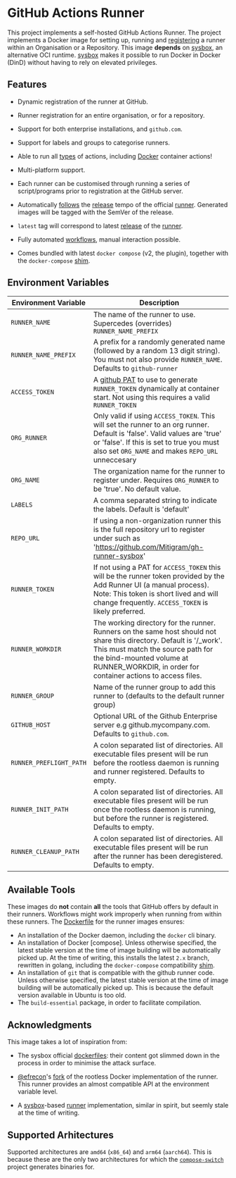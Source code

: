 # GitHub Actions Runner

This project implements a self-hosted GitHub Actions Runner. The project
implements a Docker image for setting up, running and [registering][register] a
runner within an Organisation or a Repository. This image **depends** on
[sysbox], an alternative OCI runtime. [sysbox] makes it possible to run Docker
in Docker (DinD) without having to rely on elevated privileges.

  [register]: https://docs.github.com/en/actions/hosting-your-own-runners/adding-self-hosted-runners
  [sysbox]: https://github.com/nestybox/sysbox

## Features

* Dynamic registration of the runner at GitHub.
* Runner registration for an entire organisation, or for a repository.
* Support for both enterprise installations, and `github.com`.
* Support for labels and groups to categorise runners.
* Able to run all [types] of actions, including [Docker][container-action]
  container actions!
* Multi-platform support.
* Each runner can be customised through running a series of script/programs
  prior to registration at the GitHub server.
* Automatically [follows](#releases) the [release] tempo of the official
  [runner]. Generated images will be tagged with the SemVer of the release.
* `latest` tag will correspond to latest [release] of the [runner].
* Fully automated [workflows](.github/workflows/README.md), manual interaction
  possible.
* Comes bundled with latest `docker compose` (v2, the plugin), together with the
  `docker-compose` [shim].

  [types]: https://docs.github.com/en/actions/creating-actions/about-custom-actions#types-of-actions
  [container-action]: https://docs.github.com/en/actions/creating-actions/creating-a-docker-container-action
  [release]: https://github.com/actions/runner/releases
  [runner]: https://github.com/actions/runner
  [shim]: https://github.com/docker/compose-switch

## Environment Variables

| Environment Variable | Description |
| --- | --- |
| `RUNNER_NAME` | The name of the runner to use. Supercedes (overrides) `RUNNER_NAME_PREFIX` |
| `RUNNER_NAME_PREFIX` | A prefix for a randomly generated name (followed by a random 13 digit string). You must not also provide `RUNNER_NAME`. Defaults to `github-runner` |
| `ACCESS_TOKEN` | A [github PAT](https://docs.github.com/en/github/authenticating-to-github/creating-a-personal-access-token) to use to generate `RUNNER_TOKEN` dynamically at container start. Not using this requires a valid `RUNNER_TOKEN` |
| `ORG_RUNNER` | Only valid if using `ACCESS_TOKEN`. This will set the runner to an org runner. Default is 'false'. Valid values are 'true' or 'false'. If this is set to true you must also set `ORG_NAME` and makes `REPO_URL` unneccesary |
| `ORG_NAME` | The organization name for the runner to register under. Requires `ORG_RUNNER` to be 'true'. No default value. |
| `LABELS` | A comma separated string to indicate the labels. Default is 'default' |
| `REPO_URL` | If using a non-organization runner this is the full repository url to register under such as 'https://github.com/Mitigram/gh-runner-sysbox' |
| `RUNNER_TOKEN` | If not using a PAT for `ACCESS_TOKEN` this will be the runner token provided by the Add Runner UI (a manual process). Note: This token is short lived and will change frequently. `ACCESS_TOKEN` is likely preferred. |
| `RUNNER_WORKDIR` | The working directory for the runner. Runners on the same host should not share this directory. Default is '/_work'. This must match the source path for the bind-mounted volume at RUNNER_WORKDIR, in order for container actions to access files. |
| `RUNNER_GROUP` | Name of the runner group to add this runner to (defaults to the default runner group) |
| `GITHUB_HOST` | Optional URL of the Github Enterprise server e.g github.mycompany.com. Defaults to `github.com`. |
| `RUNNER_PREFLIGHT_PATH` | A colon separated list of directories. All executable files present will be run before the rootless daemon is running and runner registered. Defaults to empty. |
| `RUNNER_INIT_PATH` | A colon separated list of directories. All executable files present will be run once the rootless daemon is running, but before the runner is registered. Defaults to empty. |
| `RUNNER_CLEANUP_PATH` | A colon separated list of directories. All executable files present will be run after the runner has been deregistered. Defaults to empty. |

## Available Tools

These images do **not** contain **all** the tools that GitHub offers by default
in their runners. Workflows might work improperly when running from within these
runners. The [Dockerfile](./Dockerfile) for the runner images ensures:

* An installation of the Docker daemon, including the `docker` cli binary.
* An installation of Docker [compose]. Unless otherwise specified, the latest
  stable version at the time of image building will be automatically picked up.
  At the time of writing, this installs the latest `2.x` branch, rewritten in
  golang, including the `docker-compose` compatibility [shim].
* An installation of `git` that is compatible with the github runner code.
  Unless otherwise specified, the latest stable version at the time of image
  building will be automatically picked up. This is because the default version
  available in Ubuntu is too old.
* The `build-essential` package, in order to facilitate compilation.

## Acknowledgments

This image takes a lot of inspiration from:

* The sysbox official [dockerfiles]: their content got slimmed down in the
  process in order to minimise the attack surface.
* [@efrecon]'s [fork] of the rootless Docker implementation of the runner. This
  runner provides an almost compatible API at the environment variable level.
* A [sysbox]-based [runner][sysbox-runner] implementation, similar in spirit,
  but seemly stale at the time of writing.

  [dockerfiles]: https://github.com/nestybox/dockerfiles
  [@efrecon]: https://github.com/efrecon
  [fork]: https://github.com/efrecon/github-actions-runner-rootless
  [sysbox-runner]: https://github.com/PasseiDireto/gh-runner

## Supported Arhitectures

Supported architectures are `amd64` (`x86_64`) and `arm64` (`aarch64`). This is
because these are the only two architectures for which the
[`compose-switch`][shim] project generates binaries for.
